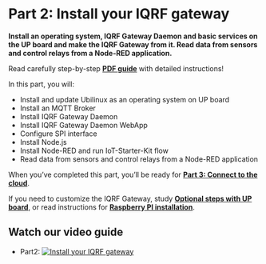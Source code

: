 # Part 2: Install your IQRF gateway

**Install an operating system, IQRF Gateway Daemon and basic services on the UP board and make the IQRF Gateway from it. Read data from sensors and control relays from a Node-RED application.**

Read carefully step-by-step **[PDF guide](https://github.com/iqrfsdk/iot-starter-kit/tree/master/install/pdf/iqrf-part2.pdf)** with detailed instructions!

In this part, you will:

*	Install and update Ubilinux as an operating system on UP board
*	Install an MQTT Broker
*	Install IQRF Gateway Daemon
*	Install IQRF Gateway Daemon WebApp
*	Configure SPI interface
*	Install Node.js
*	Install Node-RED and run IoT-Starter-Kit flow 
*	Read data from sensors and control relays from a Node-RED application

When you’ve completed this part, you’ll be ready for **[Part 3: Connect to the cloud](https://github.com/iqrfsdk/iot-starter-kit/tree/master/install/PART3-EXT.md)**.

If you need to customize the IQRF Gateway, study **[Optional steps with UP board](https://github.com/iqrfsdk/iot-starter-kit/tree/master/install/up-board/GW-SbS-INSTALL.md)**, or read instructions for **[Raspberry PI installation](https://github.com/iqrfsdk/iot-starter-kit/tree/master/install/rpi-board/GW-SbS-INSTALL.md)**.

## Watch our video guide 

* Part2: [![Install your IQRF gateway](https://img.youtube.com/vi/PhBL8MRQJTo/0.jpg)](https://www.youtube.com/watch?v=PhBL8MRQJTo "Part2: Install your IQRF gateway")
